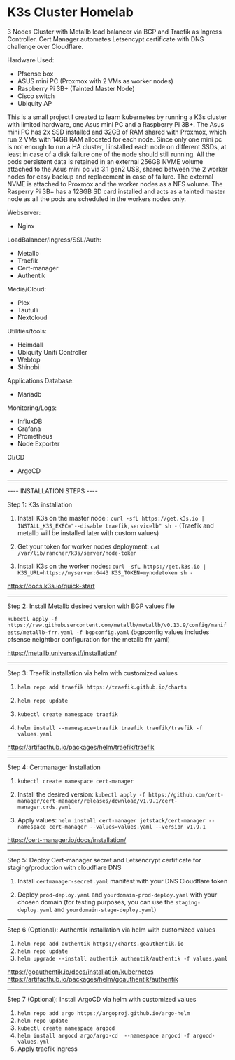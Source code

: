 # K3s Cluster Homelab
3 Nodes Cluster with Metallb load balancer via BGP and Traefik as Ingress Controller. Cert Manager automates Letsencypt certificate with DNS challenge over Cloudflare.

Hardware Used:

   - Pfsense box
   - ASUS mini PC (Proxmox with 2 VMs as worker nodes)
   - Raspberry Pi 3B+ (Tainted Master Node)
   - Cisco switch
   - Ubiquity AP

This is a small project I created to learn kubernetes by running a K3s cluster with limited hardware, one Asus mini PC and a Raspberry Pi 3B+.
The Asus mini PC has 2x SSD installed and 32GB of RAM shared with Proxmox, which run 2 VMs with 14GB RAM allocated for each node.
Since only one mini pc is not enough to run a HA cluster, I installed each node on different SSDs, at least in case of a disk failure one of the node should still running.
All the pods persistent data is retained in an external 256GB NVME volume attached to the Asus mini pc via 3.1 gen2 USB, shared between the 2 worker nodes for easy backup and replacement in case of failure.
The external NVME is attached to Proxmox and the worker nodes as a NFS volume.
The Rasperry Pi 3B+ has a 128GB SD card installed and acts as a tainted master node as all the pods are scheduled in the workers nodes only.

Webserver:
- Nginx

LoadBalancer/Ingress/SSL/Auth:
- Metallb
- Traefik
- Cert-manager 
- Authentik

Media/Cloud:
- Plex
- Tautulli
- Nextcloud

Utilities/tools:
- Heimdall 
- Ubiquity Unifi Controller
- Webtop
- Shinobi 

Applications Database:
- Mariadb

Monitoring/Logs:
- InfluxDB
- Grafana
- Prometheus
- Node Exporter

CI/CD
- ArgoCD

----------------------------

---- INSTALLATION STEPS ----

Step 1:
  K3s installation

1. Install K3s on the master node :
```curl -sfL https://get.k3s.io | INSTALL_K3S_EXEC="--disable traefik,servicelb" sh -```  (Traefik and metallb will be installed later with custom values)

2. Get your token for worker nodes deployment:
```cat /var/lib/rancher/k3s/server/node-token```

3. Install K3s on the worker nodes:
```curl -sfL https://get.k3s.io | K3S_URL=https://myserver:6443 K3S_TOKEN=mynodetoken sh -```

https://docs.k3s.io/quick-start

----------------------------

Step 2:
   Install Metallb desired version with BGP values file 

```kubectl apply -f https://raw.githubusercontent.com/metallb/metallb/v0.13.9/config/manifests/metallb-frr.yaml -f bgpconfig.yaml```
(bgpconfig values includes pfsense neightbor configuration for the metallb frr yaml)

https://metallb.universe.tf/installation/

----------------------------

Step 3:
   Traefik installation via helm with customized values

1. ```helm repo add traefik https://traefik.github.io/charts```

2. ```helm repo update``` 

3. ```kubectl create namespace traefik```

4. ```helm install --namespace=traefik traefik traefik/traefik -f values.yaml``` 
   
https://artifacthub.io/packages/helm/traefik/traefik

----------------------------

Step 4:
   Certmanager Installation

1. ```kubectl create namespace cert-manager```

2. Install the desired version:
```kubectl apply -f https://github.com/cert-manager/cert-manager/releases/download/v1.9.1/cert-manager.crds.yaml```

3. Apply values:
```helm install cert-manager jetstack/cert-manager --namespace cert-manager --values=values.yaml --version v1.9.1```

https://cert-manager.io/docs/installation/

----------------------------

Step 5:
   Deploy Cert-manager secret and Letsencrypt certificate for staging/production with cloudflare DNS
   
1. Install ```certmanager-secret.yaml``` manifest with your DNS Cloudflare token

2. Deploy  ```prod-deploy.yaml``` and ```yourdomain-prod-deploy.yaml``` with your chosen domain (for testing purposes, you can use the ```staging-deploy.yaml``` and ```yourdomain-stage-deploy.yaml```)

----------------------------

Step 6 (Optional):
   Authentik installation via helm with customized values

1. ```helm repo add authentik https://charts.goauthentik.io```
2. ```helm repo update```
3. ```helm upgrade --install authentik authentik/authentik -f values.yaml```

https://goauthentik.io/docs/installation/kubernetes
https://artifacthub.io/packages/helm/goauthentik/authentik

----------------------------

Step 7 (Optional):
   Install ArgoCD via helm with customized values
   
1. ```helm repo add argo https://argoproj.github.io/argo-helm```
2. ```helm repo update```
3. ```kubectl create namespace argocd```
4. ```helm install argocd argo/argo-cd  --namespace argocd -f argocd-values.yml```
5. Apply traefik ingress
